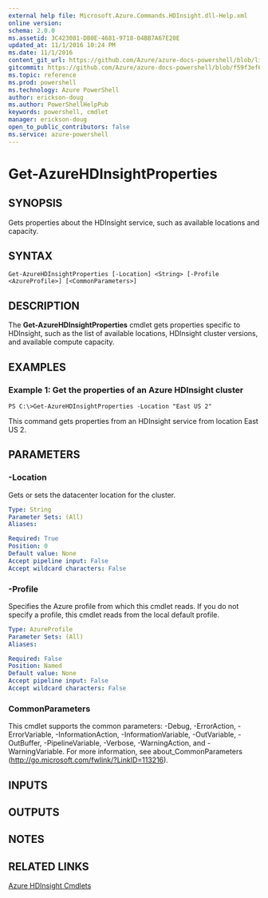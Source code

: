 ```yaml
---
external help file: Microsoft.Azure.Commands.HDInsight.dll-Help.xml
online version: 
schema: 2.0.0
ms.assetid: 3C423081-DB0E-4681-9718-04BB7A67E20E
updated_at: 11/1/2016 10:24 PM
ms.date: 11/1/2016
content_git_url: https://github.com/Azure/azure-docs-powershell/blob/live/azureps-cmdlets-docs/ResourceManager/AzureRM.HDInsight/v0.9.8/Get-AzureHDInsightProperties.md
gitcommit: https://github.com/Azure/azure-docs-powershell/blob/f59f3ef60bc592383812213e69fd77ba950759ed/azureps-cmdlets-docs/ResourceManager/AzureRM.HDInsight/v0.9.8/Get-AzureHDInsightProperties.md
ms.topic: reference
ms.prod: powershell
ms.technology: Azure PowerShell
author: erickson-doug
ms.author: PowerShellHelpPub
keywords: powershell, cmdlet
manager: erickson-doug
open_to_public_contributors: false
ms.service: azure-powershell
---
```


# Get-AzureHDInsightProperties

## SYNOPSIS
Gets properties about the HDInsight service, such as available locations and capacity.

## SYNTAX

```
Get-AzureHDInsightProperties [-Location] <String> [-Profile <AzureProfile>] [<CommonParameters>]
```

## DESCRIPTION
The **Get-AzureHDInsightProperties** cmdlet gets properties specific to HDInsight, such as the list of available locations, HDInsight cluster versions, and available compute capacity.

## EXAMPLES

### Example 1: Get the properties of an Azure HDInsight cluster
```
PS C:\>Get-AzureHDInsightProperties -Location "East US 2"
```

This command gets properties from an HDInsight service from location East US 2.

## PARAMETERS

### -Location
Gets or sets the datacenter location for the cluster.

```yaml
Type: String
Parameter Sets: (All)
Aliases: 

Required: True
Position: 0
Default value: None
Accept pipeline input: False
Accept wildcard characters: False
```

### -Profile
Specifies the Azure profile from which this cmdlet reads.
If you do not specify a profile, this cmdlet reads from the local default profile.

```yaml
Type: AzureProfile
Parameter Sets: (All)
Aliases: 

Required: False
Position: Named
Default value: None
Accept pipeline input: False
Accept wildcard characters: False
```

### CommonParameters
This cmdlet supports the common parameters: -Debug, -ErrorAction, -ErrorVariable, -InformationAction, -InformationVariable, -OutVariable, -OutBuffer, -PipelineVariable, -Verbose, -WarningAction, and -WarningVariable. For more information, see about_CommonParameters (http://go.microsoft.com/fwlink/?LinkID=113216).

## INPUTS

## OUTPUTS

## NOTES

## RELATED LINKS

[Azure HDInsight Cmdlets](xref:ResourceManager/AzureRM.HDInsight/v0.9.8/AzureRM.HDInsight.md)


